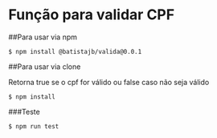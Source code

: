 # Função para validar CPF 





##Para usar  via npm

```
$ npm install @batistajb/valida@0.0.1
```


##Para usar  via clone

Retorna true se o cpf for válido ou false caso não seja válido

```
$ npm install
```

###Teste

```
$ npm run test
```